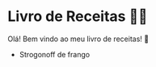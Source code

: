 # Livro de Receitas :man_cook:

Olá! Bem vindo ao meu livro de receitas! :wave:

- Strogonoff de frango



